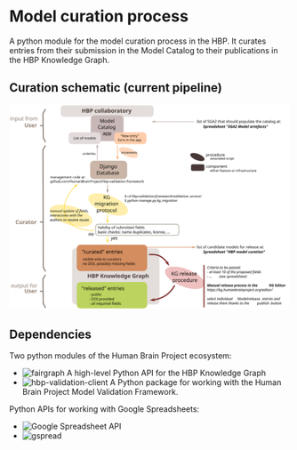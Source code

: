 # Model curation process

A python module for the model curation process in the HBP. It curates entries from their submission in the Model Catalog to their publications in the HBP Knowledge Graph.

## Curation schematic (current pipeline)

![schematic](docs/process.svg)

## Dependencies

Two python modules of the Human Brain Project ecosystem:

- ![fairgraph](https://github.com/HumanBrainProject/fairgraph) A high-level Python API for the HBP Knowledge Graph
- ![hbp-validation-client](https://github.com/HumanBrainProject/hbp-validation-client) A Python package for working with the Human Brain Project Model Validation Framework.

Python APIs for working with Google Spreadsheets:

- ![Google Spreadsheet API](https://developers.google.com/sheets/api)
- ![gspread](https://github.com/burnash/gspread)

